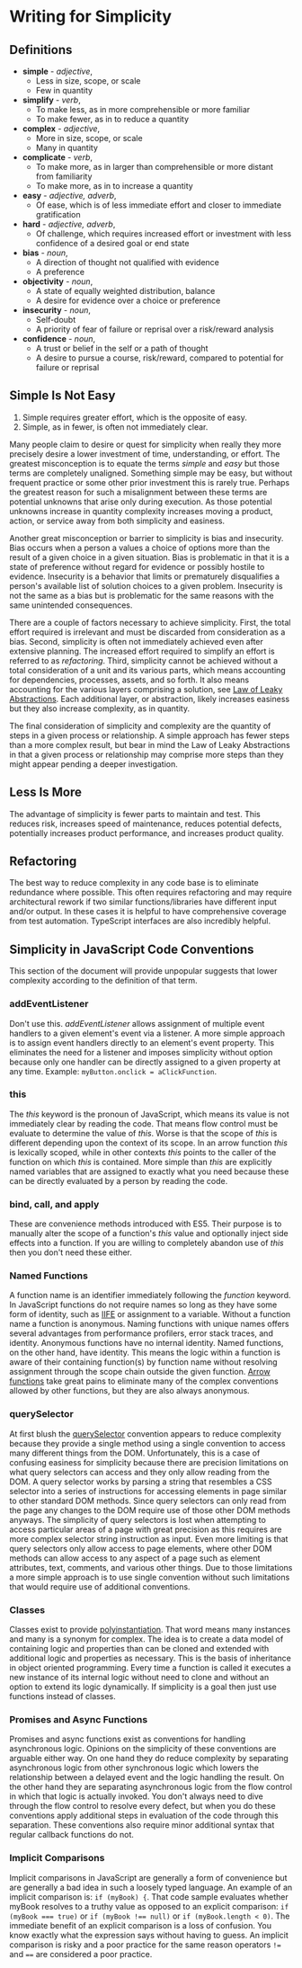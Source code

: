 # Writing for Simplicity

## Definitions
* **simple** - *adjective*,
   - Less in size, scope, or scale
   - Few in quantity
* **simplify** - *verb*,
   - To make less, as in more comprehensible or more familiar
   - To make fewer, as in to reduce a quantity
* **complex** - *adjective*,
   - More in size, scope, or scale
   - Many in quantity
* **complicate** - *verb*,
   - To make more, as in larger than comprehensible or more distant from familiarity
   - To make more, as in to increase a quantity
* **easy** - *adjective, adverb*,
   - Of ease, which is of less immediate effort and closer to immediate gratification
* **hard** - *adjective, adverb*,
   - Of challenge, which requires increased effort or investment with less confidence of a desired goal or end state
* **bias** - *noun*,
   - A direction of thought not qualified with evidence
   - A preference
* **objectivity** - *noun*,
   - A state of equally weighted distribution, balance
   - A desire for evidence over a choice or preference
* **insecurity** - *noun*,
   - Self-doubt
   - A priority of fear of failure or reprisal over a risk/reward analysis
* **confidence** - *noun*,
   - A trust or belief in the self or a path of thought
   - A desire to pursue a course, risk/reward, compared to potential for failure or reprisal

## Simple Is Not Easy
1. Simple requires greater effort, which is the opposite of easy.
2. Simple, as in fewer, is often not immediately clear.

Many people claim to desire or quest for simplicity when really they more precisely desire a lower investment of time, understanding, or effort.  The greatest misconception is to equate the terms *simple* and *easy* but those terms are completely unaligned.  Something simple may be easy, but without frequent practice or some other prior investment this is rarely true.  Perhaps the greatest reason for such a misalignment between these terms are potential unknowns that arise only during execution.  As those potential unknowns increase in quantity complexity increases moving a product, action, or service away from both simplicity and easiness.

Another great misconception or barrier to simplicity is bias and insecurity.  Bias occurs when a person a values a choice of options more than the result of a given choice in a given situation.  Bias is problematic in that it is a state of preference without regard for evidence or possibly hostile to evidence.  Insecurity is a behavior that limits or prematurely disqualifies a person's available list of solution choices to a given problem.  Insecurity is not the same as a bias but is problematic for the same reasons with the same unintended consequences.

There are a couple of factors necessary to achieve simplicity.  First, the total effort required is irrelevant and must be discarded from consideration as a bias.  Second, simplicity is often not immediately achieved even after extensive planning.  The increased effort required to simplify an effort is referred to as *refactoring*.  Third, simplicity cannot be achieved without a total consideration of a unit and its various parts, which means accounting for dependencies, processes, assets, and so forth.  It also means accounting for the various layers comprising a solution, see [Law of Leaky Abstractions](https://en.wikipedia.org/wiki/Leaky_abstraction).  Each additional layer, or abstraction, likely increases easiness but they also increase complexity, as in quantity.

The final consideration of simplicity and complexity are the quantity of steps in a given process or relationship.  A simple approach has fewer steps than a more complex result, but bear in mind the Law of Leaky Abstractions in that a given process or relationship may comprise more steps than they might appear pending a deeper investigation.

## Less Is More
The advantage of simplicity is fewer parts to maintain and test.  This reduces risk, increases speed of maintenance, reduces potential defects, potentially increases product performance, and increases product quality.

## Refactoring
The best way to reduce complexity in any code base is to eliminate redundance where possible.  This often requires refactoring and may require architectural rework if two similar functions/libraries have different input and/or output.  In these cases it is helpful to have comprehensive coverage from test automation.  TypeScript interfaces are also incredibly helpful.

## Simplicity in JavaScript Code Conventions
This section of the document will provide unpopular suggests that lower complexity according to the definition of that term.

### addEventListener
Don't use this.  *addEventListener* allows assignment of multiple event handlers to a given element's event via a listener.  A more simple approach is to assign event handlers directly to an element's event property.  This eliminates the need for a listener and imposes simplicity without option because only one handler can be directly assigned to a given property at any time.  Example: `myButton.onclick = aClickFunction`.

### this
The *this* keyword is the pronoun of JavaScript, which means its value is not immediately clear by reading the code.  That means flow control must be evaluate to determine the value of *this*.  Worse is that the scope of *this* is different depending upon the context of its scope.  In an arrow function *this* is lexically scoped, while in other contexts *this* points to the caller of the function on which *this* is contained.  More simple than *this* are explicitly named variables that are assigned to exactly what you need because these can be directly evaluated by a person by reading the code.

### bind, call, and apply
These are convenience methods introduced with ES5.  Their purpose is to manually alter the scope of a function's *this* value and optionally inject side effects into a function.  If you are willing to completely abandon use of *this* then you don't need these either.

### Named Functions
A function name is an identifier immediately following the *function* keyword.  In JavaScript functions do not require names so long as they have some form of identity, such as [IIFE](https://developer.mozilla.org/en-US/docs/Glossary/IIFE) or assignment to a variable.  Without a function name a function is anonymous.  Naming functions with unique names offers several advantages from performance profilers, error stack traces, and identity.  Anonymous functions have no internal identity.  Named functions, on the other hand, have identity.  This means the logic within a function is aware of their containing function(s) by function name without resolving assignment through the scope chain outside the given function.  [Arrow functions](https://developer.mozilla.org/en-US/docs/Web/JavaScript/Reference/Functions/Arrow_functions) take great pains to eliminate many of the complex conventions allowed by other functions, but they are also always anonymous.

### querySelector
At first blush the [querySelector](https://developer.mozilla.org/en-US/docs/Web/API/Document/querySelector) convention appears to reduce complexity because they provide a single method using a single convention to access many different things from the DOM.  Unfortunately, this is a case of confusing easiness for simplicity because there are precision limitations on what query selectors can access and they only allow reading from the DOM.  A query selector works by parsing a string that resembles a CSS selector into a series of instructions for accessing elements in page similar to other standard DOM methods.  Since query selectors can only read from the page any changes to the DOM require use of those other DOM methods anyways.  The simplicity of query selectors is lost when attempting to access particular areas of a page with great precision as this requires are more complex selector string instruction as input.  Even more limiting is that query selectors only allow access to page elements, where other DOM methods can allow access to any aspect of a page such as element attributes, text, comments, and various other things.  Due to those limitations a more simple approach is to use single convention without such limitations that would require use of additional conventions.

### Classes
Classes exist to provide [polyinstantiation](https://en.wikipedia.org/wiki/Polyinstantiation).  That word means many instances and many is a synonym for complex.  The idea is to create a data model of containing logic and properties than can be cloned and extended with additional logic and properties as necessary.  This is the basis of inheritance in object oriented programming.  Every time a function is called it executes a new instance of its internal logic without need to clone and without an option to extend its logic dynamically.  If simplicity is a goal then just use functions instead of classes.

### Promises and Async Functions
Promises and async functions exist as conventions for handling asynchronous logic.  Opinions on the simplicity of these conventions are arguable either way.  On one hand they do reduce complexity by separating asynchronous logic from other synchronous logic which lowers the relationship between a delayed event and the logic handling the result.  On the other hand they are separating asynchronous logic from the flow control in which that logic is actually invoked.  You don't always need to dive through the flow control to resolve every defect, but when you do these conventions apply additional steps in evaluation of the code through this separation.  These conventions also require minor additional syntax that regular callback functions do not.

### Implicit Comparisons
Implicit comparisons in JavaScript are generally a form of convenience but are generally a bad idea in such a loosely typed language.  An example of an implicit comparison is: `if (myBook) {`.  That code sample evaluates whether myBook resolves to a truthy value as opposed to an explicit comparison: `if (myBook === true)` or `if (myBook !== null)` or `if (myBook.length < 0)`.  The immediate benefit of an explicit comparison is a loss of confusion.  You know exactly what the expression says without having to guess.  An implicit comparison is risky and a poor practice for the same reason operators `!=` and `==` are considered a poor practice.

